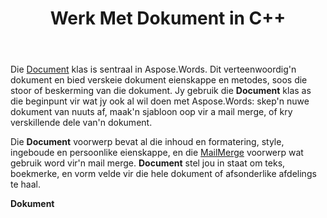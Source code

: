 ﻿---
title: Werk Met Dokument in C++
second_title: Aspose.Words vir C++
articleTitle: Werk Met Dokument
linktitle: Werk Met Dokument
type: docs
description: "Die `Document` klas bied verskeie dokument eienskappe en metodes met behulp van C++. U gebruik die `Document` klas as die beginpunt vir alles waarmee u wil presteer Aspose.Words vir C++. Die `Document` voorwerp kan gestoor word in'n lêer of stroom en ook gestuur word na'n leser."
weight: 40
url: /af/cpp/working-with-document/
---

Die [Document](https://reference.aspose.com/words/cpp/aspose.words/document/) klas is sentraal in Aspose.Words. Dit verteenwoordig'n dokument en bied verskeie dokument eienskappe en metodes, soos die stoor of beskerming van die dokument. Jy gebruik die **Document** klas as die beginpunt vir wat jy ook al wil doen met Aspose.Words: skep'n nuwe dokument van nuuts af, maak'n sjabloon oop vir a mail merge, of kry verskillende dele van'n dokument.

Die **Document** voorwerp bevat al die inhoud en formatering, style, ingeboude en persoonlike eienskappe, en die [MailMerge](https://reference.aspose.com/words/cpp/aspose.words.mailmerging/mailmerge/) voorwerp wat gebruik word vir'n mail merge. **Document** stel jou in staat om teks, boekmerke, en vorm velde vir die hele dokument of afsonderlike afdelings te haal.

**Dokument**
